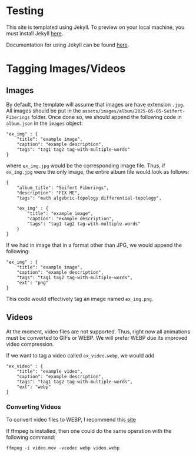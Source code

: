 # Testing
This site is templated using Jekyll.
To preview on your local machine, you must install Jekyll [here](https://jekyllrb.com/docs/installation/).

Documentation for using Jekyll can be found [here](https://jekyllrb.com/docs/usage/).


# Tagging Images/Videos
## Images
By default, the template will assume that images are have extension `.jpg`.
All images should be put in the `assets/images/album/2025-05-05-Seifert-Fiberings` folder.
Once done so, we should append the following code in `album.json` in the `images` object:
```
"ex_img" : {
    "title": "example image",
    "caption": "example description",
    "tags": "tag1 tag2 tag-with-multiple-words"
}
```
where `ex_img.jpg` would be the corresponding image file.
Thus, if `ex_img.jpg` were the only image, the entire album file would look as follows:
```
{
    "album_title": "Seifert Fiberings",
    "description": "FIX ME",
    "tags": "math algebric-topology differential-topology",

    "ex_img" : {
        "title": "example image",
        "caption": "example description",
        "tags": "tag1 tag2 tag-with-multiple-words"
    }
}
```

If we had in image that in a format other than JPG, we would append the following:
```
"ex_img" : {
    "title": "example image",
    "caption": "example description",
    "tags": "tag1 tag2 tag-with-multiple-words",
    "ext": "png"
}
```
This code would effectively tag an image named `ex_img.png`.

## Videos
At the moment, video files are not supported.
Thus, right now all animations must be converted to GIFs or WEBP.
We will prefer WEBP due its improved video compression.

If we want to tag a video called `ex_video.webp`, we would add


```
"ex_video" : {
    "title": "example video",
    "caption": "example description",
    "tags": "tag1 tag2 tag-with-multiple-words",
    "ext": "webp"
}
```

### Converting Videos
To convert video files to WEBP, I recommend this [site](https://ffmpeg-online.vercel.app/?inputOptions=-i&output=output.webp&outputOptions=-vcodec%20webp)

If ffmpeg is installed, then one could do the same operation with the following command:
```
ffmpeg -i video.mov -vcodec webp video.webp
```



